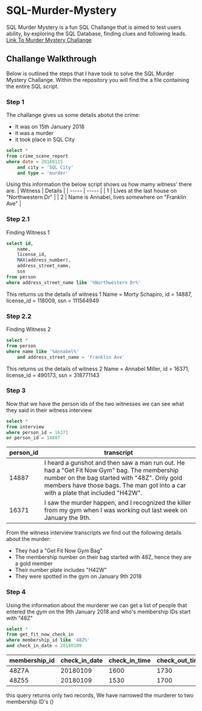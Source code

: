 # SQL-Murder-Mystery
SQL Murder Mystery is a fun SQL Challange that is aimed to test users ability, by exploring the SQL Database, finding clues and following leads.<br>[Link To Murder Mystery Challange](https://mystery.knightlab.com/)

## Challange Walkthrough
Below is outlined the steps that I have took to solve the SQL Murder Mystery Challange. Within the repository you will find the a file containing the entire SQL script.

### Step 1
The challange gives us some details abotut the crime: 
- It was on 15th January 2018
- it was a murder
- it took place in SQL City
````sql
select *
from crime_scene_report
where date = 20180115
	and city = 'SQL City'
	and type = 'murder'
````
Using this information the below script shows us how mamy witness' there are. 
| Witness | Details |
| ----- | ----- |
| 1 | Lives at the last house on "Northwestern Dr" |
| 2 | Name is Annabel, lives somewhere on "Franklin Ave" |

### Step 2.1 
Finding Witness 1
````sql
select id,
	name,
	license_id,
	MAX(address_number),
	address_street_name,
	ssn
from person
where address_street_name like '%Northwestern Dr%'
````
This returns us the details of witness 1
Name = Morty Schapiro, id = 14887, license_id = 118009, ssn = 111564949

### Step 2.2
Finding Witness 2
````sql
select *
from person
where name like '%Annabel%'
	and address_street_name = 'Franklin Ave'
````
This returns us the details of witness 2
Name = Annabel Miller, id = 16371, license_id = 490173, ssn = 318771143

### Step 3
Now that we have the person ids of the two witnesses we can see what they said in their witness interview
````sql
select *
from interview
where person_id = 16371
or person_id = 14887
````
| person_id | transcript |
| ---- | ---- |
|14887|I heard a gunshot and then saw a man run out. He had a "Get Fit Now Gym" bag. The membership number on the bag started with "48Z". Only gold members have those bags. The man got into a car with a plate that included "H42W".|
|16371|	I saw the murder happen, and I recognized the killer from my gym when I was working out last week on January the 9th.|
From the witness interview transcripts we find out the following details about the murder:
- They had a "Get Fit Now Gym Bag"
- The membership number on their bag started with 48Z, hence they are a gold member
- Their number plate includes "H42W"
- They were spotted in the gym on January 9th 2018

### Step 4
Using the information about the murderer we can get a list of people that entered the gym on the 9th January 2018 and who's membership IDs start with "48Z"
````sql
select *
from get_fit_now_check_in
where membership_id like '48Z%'
and check_in_date = 20180109
````
| membership_id | check_in_date | check_in_time | check_out_time | 
| ---- | ---- | ----- | ---- |
|48Z7A|20180109|1600|1730|
|48Z55|20180109|1530|1700|

this query returns only two records, We have narrowed the murderer to two membership ID's ()
